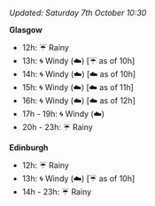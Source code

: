 *Updated: Saturday 7th October 10:30*

**Glasgow**

* 12h: :umbrella: Rainy
* 13h: :cyclone: Windy (:cloud:) [:umbrella: as of 10h]
* 14h: :cyclone: Windy (:cloud:) [:cloud: as of 10h]
* 15h: :cyclone: Windy (:cloud:) [:cloud: as of 11h]
* 16h: :cyclone: Windy (:cloud:) [:cloud: as of 12h]
* 17h - 19h: :cyclone: Windy (:cloud:)
* 20h - 23h: :umbrella: Rainy

**Edinburgh**

* 12h: :umbrella: Rainy
* 13h: :cyclone: Windy (:cloud:) [:umbrella: as of 10h]
* 14h - 23h: :umbrella: Rainy
